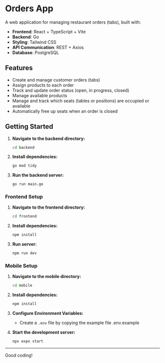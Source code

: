 # Orders App

A web application for managing restaurant orders (tabs), built with:

- **Frontend**: React + TypeScript + Vite
- **Backend**: Go
- **Styling**: Tailwind CSS
- **API Communication**: REST + Axios
- **Database**: PostgreSQL

## Features

- Create and manage customer orders (tabs)
- Assign products to each order
- Track and update order status (open, in progress, closed)
- Manage available products
- Manage and track which seats (tables or positions) are occupied or available
- Automatically free up seats when an order is closed


## Getting Started

1.  **Navigate to the backend directory:**
    ```sh
    cd backend
    ```

2.  **Install dependencies:**
    ```sh
    go mod tidy
    ```

4.  **Run the backend server:**
    ```sh
    go run main.go
    ```

### Frontend Setup

1.  **Navigate to the frontend directory:**
    ```sh
    cd frontend
    ```

2.  **Install dependencies:**
    ```sh
    npm install
    ```

3.  **Run server:**
    ```sh
    npm run dev
    ```
    
### Mobile Setup

1.  **Navigate to the mobile directory:**
    ```sh
    cd mobile
    ```

2.  **Install dependencies:**
    ```sh
    npm install
    ```

3.  **Configure Environment Variables:**
    * Create a `.env` file by copying the example file .env.example


4.  **Start the development server:**
    ```sh
    npx expo start
    ```

---

Good coding!
